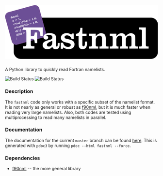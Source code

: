 ![fastnml](media/fastnml.png)
============

A Python library to quickly read Fortran namelists.

![Build Status](https://github.com/jacobwilliams/fastnml/actions/workflows/unittest.yml/badge.svg)
![Build Status](https://github.com/jacobwilliams/fastnml/actions/workflows/python-publish.yml/badge.svg)

### Description

The `fastnml` code only works with a specific subset of the namelist format. It is not nearly as general or robust as [f90nml](https://github.com/marshallward/f90nml), but it is much faster when reading very large namelists. Also, both codes are tested using multiprocessing to read many namelists in parallel.

### Documentation

The documentation for the current `master` branch can be found [here](https://jacobwilliams.github.io/fastnml/). This is generated with `pdoc3` by running `pdoc --html fastnml --force`.

### Dependencies

 * [f90nml](https://github.com/marshallward/f90nml) -- the more general library
